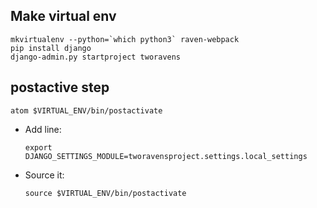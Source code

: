 
## Make virtual env

```
mkvirtualenv --python=`which python3` raven-webpack
pip install django
django-admin.py startproject tworavens
```

## postactive step
  ```                            
  atom $VIRTUAL_ENV/bin/postactivate
  ```

- Add line:
    ```
    export DJANGO_SETTINGS_MODULE=tworavensproject.settings.local_settings
    ```

- Source it:
  ```
  source $VIRTUAL_ENV/bin/postactivate
  ```
